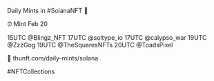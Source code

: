 Daily Mints in #SolanaNFT 🚀

⏰ Mint Feb 20

15UTC @Blingz_NFT
17UTC @soltype_io
17UTC @calypso_war
19UTC @ZzzGog
19UTC @TheSquaresNFTs
20UTC @ToadsPixel

🔗 thunft.com/daily-mints/solana

#NFTCollections